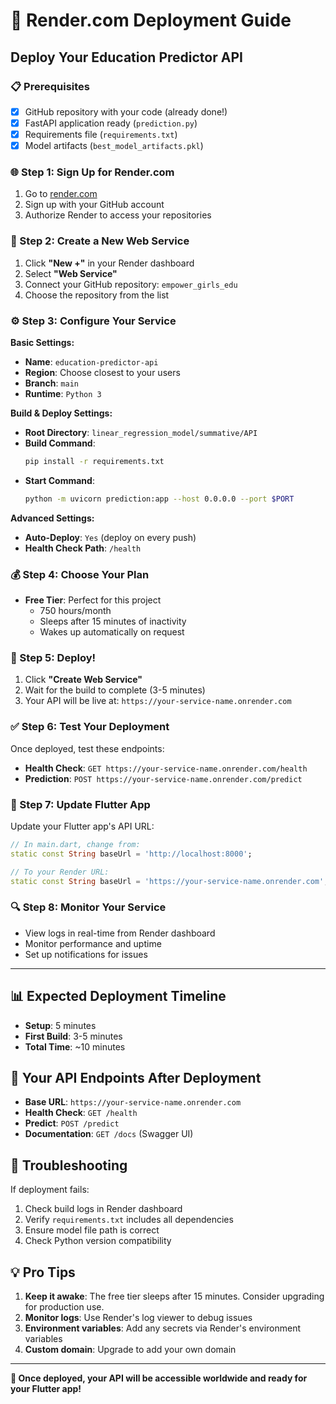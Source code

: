 # 🚀 Render.com Deployment Guide
## Deploy Your Education Predictor API

### 📋 Prerequisites
- [x] GitHub repository with your code (already done!)
- [x] FastAPI application ready (`prediction.py`)
- [x] Requirements file (`requirements.txt`)
- [x] Model artifacts (`best_model_artifacts.pkl`)

### 🌐 Step 1: Sign Up for Render.com
1. Go to [render.com](https://render.com)
2. Sign up with your GitHub account
3. Authorize Render to access your repositories

### 📂 Step 2: Create a New Web Service
1. Click **"New +"** in your Render dashboard
2. Select **"Web Service"**
3. Connect your GitHub repository: `empower_girls_edu`
4. Choose the repository from the list

### ⚙️ Step 3: Configure Your Service
**Basic Settings:**
- **Name**: `education-predictor-api`
- **Region**: Choose closest to your users
- **Branch**: `main`
- **Runtime**: `Python 3`

**Build & Deploy Settings:**
- **Root Directory**: `linear_regression_model/summative/API`
- **Build Command**: 
  ```bash
  pip install -r requirements.txt
  ```
- **Start Command**: 
  ```bash
  python -m uvicorn prediction:app --host 0.0.0.0 --port $PORT
  ```

**Advanced Settings:**
- **Auto-Deploy**: `Yes` (deploy on every push)
- **Health Check Path**: `/health`

### 💰 Step 4: Choose Your Plan
- **Free Tier**: Perfect for this project
  - 750 hours/month
  - Sleeps after 15 minutes of inactivity
  - Wakes up automatically on request

### 🚀 Step 5: Deploy!
1. Click **"Create Web Service"**
2. Wait for the build to complete (3-5 minutes)
3. Your API will be live at: `https://your-service-name.onrender.com`

### ✅ Step 6: Test Your Deployment
Once deployed, test these endpoints:
- **Health Check**: `GET https://your-service-name.onrender.com/health`
- **Prediction**: `POST https://your-service-name.onrender.com/predict`

### 📱 Step 7: Update Flutter App
Update your Flutter app's API URL:
```dart
// In main.dart, change from:
static const String baseUrl = 'http://localhost:8000';

// To your Render URL:
static const String baseUrl = 'https://your-service-name.onrender.com';
```

### 🔍 Step 8: Monitor Your Service
- View logs in real-time from Render dashboard
- Monitor performance and uptime
- Set up notifications for issues

---

## 📊 Expected Deployment Timeline
- **Setup**: 5 minutes
- **First Build**: 3-5 minutes
- **Total Time**: ~10 minutes

## 🎯 Your API Endpoints After Deployment
- **Base URL**: `https://your-service-name.onrender.com`
- **Health Check**: `GET /health`
- **Predict**: `POST /predict`
- **Documentation**: `GET /docs` (Swagger UI)

## 🐛 Troubleshooting
If deployment fails:
1. Check build logs in Render dashboard
2. Verify `requirements.txt` includes all dependencies
3. Ensure model file path is correct
4. Check Python version compatibility

## 💡 Pro Tips
1. **Keep it awake**: The free tier sleeps after 15 minutes. Consider upgrading for production use.
2. **Monitor logs**: Use Render's log viewer to debug issues
3. **Environment variables**: Add any secrets via Render's environment variables
4. **Custom domain**: Upgrade to add your own domain

---

**🎉 Once deployed, your API will be accessible worldwide and ready for your Flutter app!**
